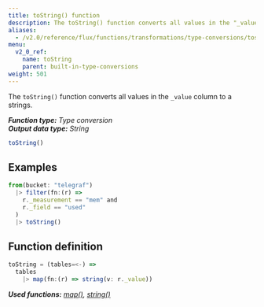 ```yaml
---
title: toString() function
description: The toString() function converts all values in the "_value" column to strings.
aliases:
  - /v2.0/reference/flux/functions/transformations/type-conversions/tostring
menu:
  v2_0_ref:
    name: toString
    parent: built-in-type-conversions
weight: 501
---
```


The `toString()` function converts all values in the `_value` column to a strings.

_**Function type:** Type conversion_  
_**Output data type:** String_

```js
toString()
```

## Examples
```js
from(bucket: "telegraf")
  |> filter(fn:(r) =>
    r._measurement == "mem" and
    r._field == "used"
  )
  |> toString()
```

## Function definition
```js
toString = (tables=<-) =>
  tables
    |> map(fn:(r) => string(v: r._value))
```

_**Used functions:**
[map()](/v2.0/reference/flux/functions/built-in/transformations/map),
[string()](/v2.0/reference/flux/functions/built-in/transformations/type-conversions/string)_
